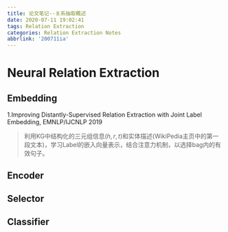 ```yaml
---
title: 论文笔记--关系抽取概述
date: 2020-07-11 19:02:41
tags: Relation Extraction
categories: Relation Extraction Notes
abbrlink: '200711ia'
---
```


# Neural Relation Extraction

## Embedding

1.Improving Distantly-Supervised Relation Extraction with Joint Label Embedding, EMNLP/IJCNLP 2019

> 利用KG中结构化的三元组信息$(h,r,t)$和实体描述(WikiPedia主页中的第一段文本)，学习Label的嵌入向量表示，结合注意力机制，以选择bag内的有效句子。

## Encoder

## Selector

## Classifier

